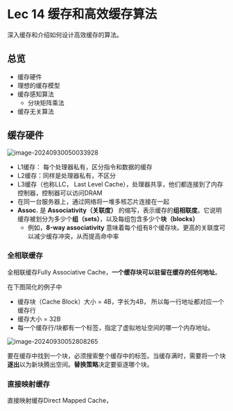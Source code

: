 # Lec 14 缓存和高效缓存算法

深入缓存和介绍如何设计高效缓存的算法。

## 总览

- 缓存硬件
- 理想的缓存模型
- 缓存感知算法
  - 分块矩阵乘法
- 缓存无关算法



## 缓存硬件

![image-20240930050033928](http://198.46.215.27:49153/i/66f9bff6f227e.png)

- L1缓存： 每个处理器私有，区分指令和数据的缓存
- L2缓存：同样是处理器私有，不区分
- L3缓存（也称LLC， Last Level Cache），处理器共享，他们都连接到了内存控制器，控制器可以访问DRAM
- 在同一台服务器上，通过网络将一堆多核芯片连接在一起
- **Assoc.** 是 **Associativity（关联度）** 的缩写，表示缓存的**组相联度**。它说明缓存被划分为多少个**组（sets）**，以及每组包含多少个**块（blocks）**
  - 例如，**8-way associativity** 意味着每个组有8个缓存块。更高的关联度可以减少缓存冲突，从而提高命中率

### 全相联缓存

全相联缓存Fully Associative Cache，**一个缓存块可以驻留在缓存的任何地址**。

在下图简化的例子中

- 缓存块（Cache Block）大小 = 4B，字长为4B， 所以每一行地址都对应一个缓存行
- 缓存大小 = 32B
- 每一个缓存行/块都有一个标签，指定了虚拟地址空间的哪一个内存地址。

![image-20240930052808265](/Users/mac/Library/Application%20Support/typora-user-images/image-20240930052808265.png)

要在缓存中找到一个块，必须搜索整个缓存中的标签。当缓存满时，需要将一个块**逐出**以为新块腾出空间。**替换策略**决定要驱逐哪个块。

### 直接映射缓存

直接映射缓存Direct Mapped Cache，